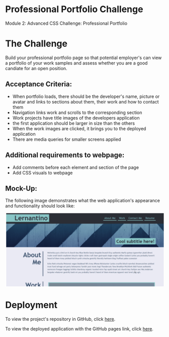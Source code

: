 # Professional Portfolio Challenge
Module 2: Advanced CSS Challenge: Professional Portfolio

# The Challenge

Build your professional portfolio page so that potential employer's can view a portfolio of your work samples and assess whether you are a good candiate for an open position. 

## Acceptance Criteria: 
-   When portfolio loads, there should be the developer's name, picture or avatar and links to sections about them, their work and how to contact them
- Navigation links work and scrolls to the corresponding section
- Work projects have title images of the developers application
- the first application should be larger in size than the others
- When the work images are clicked, it brings you to the deployed application
- There are media queries for smaller screens applied

## Additional requirements to webpage: 
-   Add comments before each element and section of the page 
- Add CSS visuals to webpage

## Mock-Up:

The following image demonstrates what the web application's appearance and functionality should look like:
 
![Mock up of web application's appearance and functionality](assets/images/Portfolio-mockup.png)


# Deployment


To view the project's repository in GitHub, click [here](https://github.com/kelcmitch97/2-professional-portfolio).

To view the deployed application with the GitHub pages link, click [here](https://kelcmitch97.github.io/2-professional-portfolio/).

